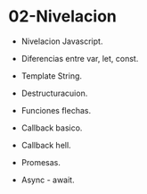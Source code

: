 # 02-Nivelacion

* Nivelacion Javascript.

* Diferencias entre var, let, const.

* Template String.

* Destructuracuion.

* Funciones flechas.

* Callback basico.

* Callback hell.

* Promesas.

* Async - await.